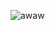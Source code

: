 
![awaw](https://user-images.githubusercontent.com/104380625/185691722-1bfb84ec-64f9-4e05-8d55-c6d0a2aaa2b0.gif)
